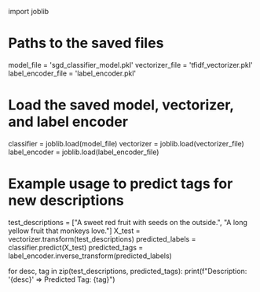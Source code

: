 import joblib

# Paths to the saved files
model_file = 'sgd_classifier_model.pkl'
vectorizer_file = 'tfidf_vectorizer.pkl'
label_encoder_file = 'label_encoder.pkl'

# Load the saved model, vectorizer, and label encoder
classifier = joblib.load(model_file)
vectorizer = joblib.load(vectorizer_file)
label_encoder = joblib.load(label_encoder_file)

# Example usage to predict tags for new descriptions
test_descriptions = ["A sweet red fruit with seeds on the outside.", "A long yellow fruit that monkeys love."]
X_test = vectorizer.transform(test_descriptions)
predicted_labels = classifier.predict(X_test)
predicted_tags = label_encoder.inverse_transform(predicted_labels)

for desc, tag in zip(test_descriptions, predicted_tags):
    print(f"Description: '{desc}' => Predicted Tag: {tag}")

